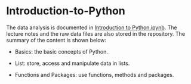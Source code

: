# Introduction-to-Python

The data analysis is documented in [Introduction to Python.ipynb](https://github.com/iDataist/Introduction-to-Python/blob/master/Introduction%20to%20Python.ipynb). The lecture notes and the raw data files are also stored in the repository. The summary of the content is shown below:

- Basics: the basic concepts of Python.

- List: store, access and manipulate data in lists.

- Functions and Packages: use functions, methods and packages.

